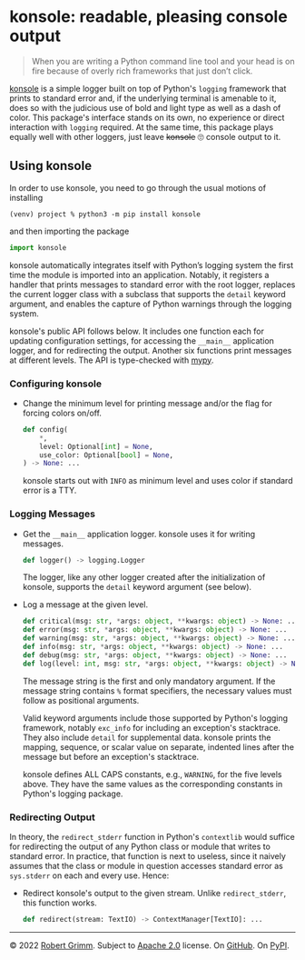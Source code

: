 # konsole: readable, pleasing console output

> When you are writing a Python command line tool and your head is on fire
> because of overly rich frameworks that just don’t click.

[konsole](https://github.com/apparebit/konsole) is a simple logger built on top
of Python's `logging` framework that prints to standard error and, if the
underlying terminal is amenable to it, does so with the judicious use of bold
and light type as well as a dash of color. This package's interface stands on
its own, no experience or direct interaction with `logging` required. At the
same time, this package plays equally well with other loggers, just leave
~~konsole~~ 🙄 console output to it.


## Using konsole

In order to use konsole, you need to go through the usual motions of installing

```shell
(venv) project % python3 -m pip install konsole
```

and then importing the package

```python
import konsole
```

konsole automatically integrates itself with Python’s logging system the first
time the module is imported into an application. Notably, it registers a handler
that prints messages to standard error with the root logger, replaces the
current logger class with a subclass that supports the `detail` keyword
argument, and enables the capture of Python warnings through the logging system.

konsole's public API follows below. It includes one function each for updating
configuration settings, for accessing the `__main__` application logger, and for
redirecting the output. Another six functions print messages at different
levels. The API is type-checked with
[mypy](https://mypy.readthedocs.io/en/stable/).


### Configuring konsole

  * Change the minimum level for printing message and/or the flag for forcing
    colors on/off.

    ```python
    def config(
        *,
        level: Optional[int] = None,
        use_color: Optional[bool] = None,
    ) -> None: ...
    ```

    konsole starts out with `INFO` as minimum level and uses color if
    standard error is a TTY.


### Logging Messages

  * Get the `__main__` application logger. konsole uses it for writing messages.

    ```python
    def logger() -> logging.Logger
    ```

    The logger, like any other logger created after the initialization of
    konsole, supports the `detail` keyword argument (see below).

  * Log a message at the given level.

    ```python
    def critical(msg: str, *args: object, **kwargs: object) -> None: ...
    def error(msg: str, *args: object, **kwargs: object) -> None: ...
    def warning(msg: str, *args: object, **kwargs: object) -> None: ...
    def info(msg: str, *args: object, **kwargs: object) -> None: ...
    def debug(msg: str, *args: object, **kwargs: object) -> None: ...
    def log(level: int, msg: str, *args: object, **kwargs: object) -> None: ...
    ```

    The message string is the first and only mandatory argument. If the message
    string contains `%` format specifiers, the necessary values must follow as
    positional arguments.

    Valid keyword arguments include those supported by Python's logging
    framework, notably `exc_info` for including an exception's stacktrace. They
    also include `detail` for supplemental data. konsole prints the mapping,
    sequence, or scalar value on separate, indented lines after the message but
    before an exception's stacktrace.

    konsole defines ALL CAPS constants, e.g., `WARNING`, for the five levels
    above. They have the same values as the corresponding constants in Python's
    logging package.


### Redirecting Output

In theory, the `redirect_stderr` function in Python's `contextlib` would suffice
for redirecting the output of any Python class or module that writes to standard
error. In practice, that function is next to useless, since it naively assumes
that the class or module in question accesses standard error as `sys.stderr` on
each and every use. Hence:

  * Redirect konsole's output to the given stream. Unlike `redirect_stderr`,
    this function works.

    ```python
    def redirect(stream: TextIO) -> ContextManager[TextIO]: ...
    ```


---

© 2022 [Robert Grimm](https://apparebit.com).
Subject to [Apache 2.0](https://www.apache.org/licenses/LICENSE-2.0) license.
On [GitHub](https://github.com/apparebit/konsole).
On [PyPI](https://pypi.org/project/konsole/).
